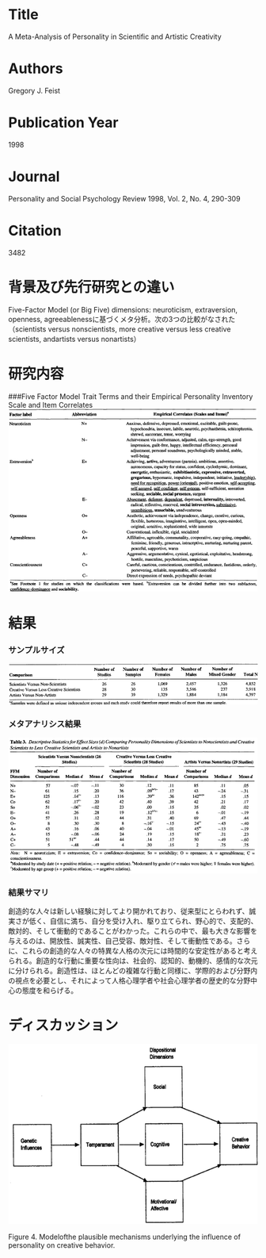 # Title
A Meta-Analysis of Personality in Scientific and Artistic Creativity

# Authors
Gregory J. Feist

# Publication Year
1998

# Journal
Personality and Social Psychology Review 1998, Vol. 2, No. 4, 290-309

# Citation
3482 

# 背景及び先行研究との違い
Five-Factor Model (or Big Five) dimensions: neuroticism, extraversion, openness, agreeablenessに基づくメタ分析。次の3つの比較がなされた（scientists versus nonscientists, more creative versus less creative scientists, andartists
versus nonartists）

# 研究内容
###Five Factor Model Trait Terms and their Empirical Personality Inventory Scale and Item Correlates
![alt text](image.png)

# 結果
### サンプルサイズ
![alt text](image-1.png)

### メタアナリシス結果
![alt text](image-2.png)

### 結果サマリ
創造的な人々は新しい経験に対してより開かれており、従来型にとらわれず、誠実さが低く、自信に満ち、自分を受け入れ、駆り立てられ、野心的で、支配的、敵対的、そして衝動的であることがわかった。これらの中で、最も大きな影響を与えるのは、開放性、誠実性、自己受容、敵対性、そして衝動性である。さらに、これらの創造的な人々の特異な人格の次元には時間的な安定性があると考えられる。創造的な行動に重要な性向は、社会的、認知的、動機的、感情的な次元に分けられる。創造性は、ほとんどの複雑な行動と同様に、学際的および分野内の視点を必要とし、それによって人格心理学者や社会心理学者の歴史的な分野中心の態度を和らげる。

# ディスカッション
![alt text](image-3.png)

Figure 4. Modelofthe plausible mechanisms underlying the influence of personality on creative behavior.
